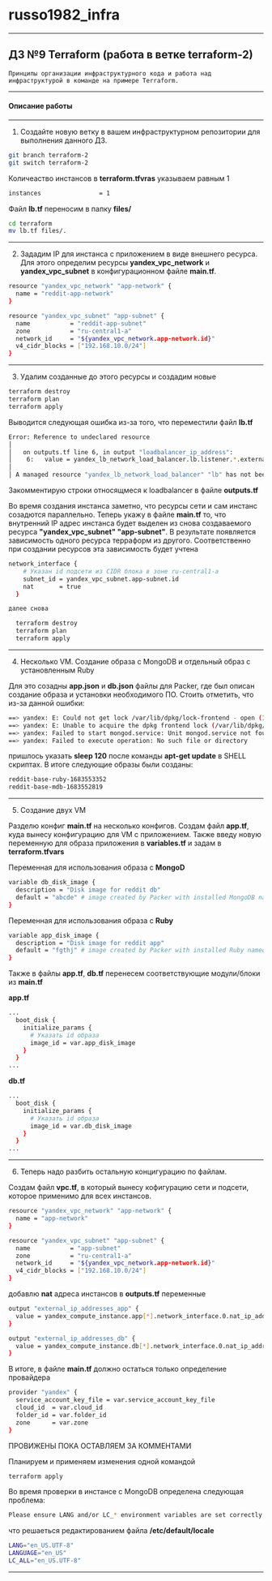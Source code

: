 # russo1982_infra
---
## ДЗ №9 Terraform (работа в ветке terraform-2)
```
Принципы организации инфраструктурного кода и работа над инфраструктурой в команде на примере Terraform.
```
---

#### Описание работы
---
1. Создайте новую ветку в вашем инфраструктурном репозитории для выполнения данного ДЗ.
```bash
git branch terraform-2
git switch terraform-2
```
Количеаство инстансов в **terraform.tfvras** указываем равным 1
```bash
instances                = 1
```
Файл **lb.tf** переносим в папку **files/**
```bash
cd terraform  
mv lb.tf files/.
```
---
2. Зададим IP для инстанса с приложением в виде внешнего ресурса. Для этого определим ресурсы **yandex_vpc_network** и **yandex_vpc_subnet** в конфигурационном файле **main.tf**.
```bash
resource "yandex_vpc_network" "app-network" {
  name = "reddit-app-network"
}

resource "yandex_vpc_subnet" "app-subnet" {
  name           = "reddit-app-subnet"
  zone           = "ru-central1-a"
  network_id     = "${yandex_vpc_network.app-network.id}"
  v4_cidr_blocks = ["192.168.10.0/24"]
}
```
---
3. Удалим созданные до этого ресурсы и создадим новые
```bash
terraform destroy
terraform plan
terraform apply
```
Выводится следующая ошибка из-за того, что переместили файл **lb.tf**
```bash
Error: Reference to undeclared resource
│ 
│   on outputs.tf line 6, in output "loadbalancer_ip_address":
│    6:   value = yandex_lb_network_load_balancer.lb.listener.*.external_address_spec[0].*.address
│ 
│ A managed resource "yandex_lb_network_load_balancer" "lb" has not been declared in the root module.
```
Закомментирую строки относящмеся к loadbalancer в файле **outputs.tf**

Во время создания инстанса заметно, что ресурсы сети и сам инстанс созадются параллельно.
Теперь укажу в файле **main.tf** то, что внутренний IP адрес инстанса будет выделен из снова создаваемого ресурса **"yandex_vpc_subnet" "app-subnet"**. В результате появляется зависимость одного ресурса терраформ из другого. Соответственно при создании ресурсов эта зависимость будет учтена
```bash
network_interface {
    # Указан id подсети из CIDR блока в зоне ru-central1-a
    subnet_id = yandex_vpc_subnet.app-subnet.id
    nat       = true
  }

далее снова

  terraform destroy
  terraform plan
  terraform apply
```
---
4. Несколько VM. Создание образа с MongoDB и отдельный образ с установленным Ruby

Для это созадны **app.json** и **db.json** файлы для Packer, где был описан создание образа и установки необходимого ПО.
Стоить отметить, что из-за данной ошибки:
```bash
==> yandex: E: Could not get lock /var/lib/dpkg/lock-frontend - open (11: Resource temporarily unavailable)
==> yandex: E: Unable to acquire the dpkg frontend lock (/var/lib/dpkg/lock-frontend), is another process using it?
==> yandex: Failed to start mongod.service: Unit mongod.service not found.
==> yandex: Failed to execute operation: No such file or directory
```
пришлось указать **sleep 120** после команды **apt-get update** в SHELL скриптах.
В итоге следующие образы были созданы:
```bash
reddit-base-ruby-1683553352
reddit-base-mdb-1683552819
```
---
5. Создание двух VM

Разделю конфиг **main.tf** на несколько конфигов. Создам файл **app.tf**, куда вынесу конфигурацию для VM с приложением. Также введу новую переменную для образа приложения в **variables.tf** и задам в **terraform.tfvars**

Переменная для использования образа с **MongoD**
```bash
variable db_disk_image {
  description = "Disk image for reddit db"
  default = "abcde" # image created by Packer with installed MongoDB named "reddit-base-mdb"
}
```
Переменная для использования образа с **Ruby**
```bash
variable app_disk_image {
  description = "Disk image for reddit app"
  default = "fgthj" # image created by Packer with installed Ruby named reddit-base-ruby"
}
```
Также в файлы **app.tf**, **db.tf** перенесем соответствующие модули/блоки из **main.tf**

**app.tf**
```bash
...
  boot_disk {
    initialize_params {
      # Указать id образа
      image_id = var.app_disk_image
    }
  }
...
```

**db.tf**
```bash
...
  boot_disk {
    initialize_params {
      # Указать id образа
      image_id = var.db_disk_image
    }
  }
...
```
---
6. Теперь надо разбить остальную концигурацию по файлам.

Создам файл **vpc.tf**, в который вынесу кофигурацию сети и подсети, которое применимо для всех инстансов.
```bash
resource "yandex_vpc_network" "app-network" {
  name = "app-network"
}

resource "yandex_vpc_subnet" "app-subnet" {
  name           = "app-subnet"
  zone           = "ru-central1-a"
  network_id     = "${yandex_vpc_network.app-network.id}"
  v4_cidr_blocks = ["192.168.10.0/24"]
}
```
добавлю **nat** адреса инстансов в **outputs.tf** переменные
```bash
output "external_ip_addresses_app" {
  value = yandex_compute_instance.app[*].network_interface.0.nat_ip_address
}

output "external_ip_addresses_db" {
  value = yandex_compute_instance.db[*].network_interface.0.nat_ip_address
}
```

В итоге, в файле **main.tf** должно остаться только определение провайдера
```bash
provider "yandex" { 
  service_account_key_file = var.service_account_key_file
  cloud_id  = var.cloud_id
  folder_id = var.folder_id
  zone      = var.zone
}
```
ПРОВИЖЕНЫ ПОКА ОСТАВЛЯЕМ ЗА КОММЕНТАМИ

Планируем и применяем изменения одной командой
```bash
terraform apply
```
Во время проверки в инстансе с MongoDB определена следующая проблема:
```bash
Please ensure LANG and/or LC_* environment variables are set correctly
```
что решаеться редактированием файла **/etc/default/locale**
```bash
LANG="en_US.UTF-8"
LANGUAGE="en_US"
LC_ALL="en_US.UTF-8"
```
---

